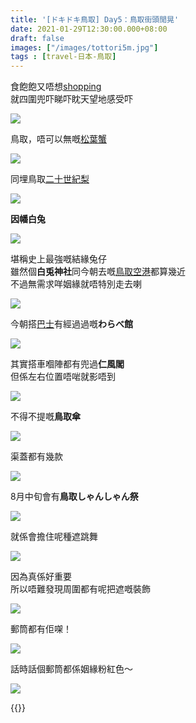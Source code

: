 ```yaml
---
title: '[ドキドキ鳥取] Day5：鳥取街頭閒晃'
date: 2021-01-29T12:30:00.000+08:00
draft: false
images: ["/images/tottori5m.jpg"]
tags : [travel-日本-鳥取]
---
```


食飽飽又唔想[shopping](https://hidie.net/tottori4zi/)  
就四圍兜吓睇吓眈天望地感受吓  

![](/images/tottori5m1.jpg)

鳥取，唔可以無嘅[松葉蟹](https://hidie.net/tottori2f/)

![](/images/tottori5m2.jpg)

同埋鳥取[二十世紀梨](https://hidie.net/tottori4zd/)

![](/images/tottori5m3.jpg)

**因幡白兔**

![](/images/tottori5m4.jpg)

堪稱史上最強嘅結緣兔仔  
雖然個**白兎神社**同今朝去嘅[鳥取空港](https://hidie.net/tottori5d/)都算幾近  
不過無需求咩姻緣就唔特別走去喇  

![](/images/tottori5m5.jpg)

今朝搭[巴士](https://hidie.net/tottori5c/)有經過過嘅**わらべ館**  

![](/images/tottori5m6.jpg)

其實搭車嗰陣都有兜過**仁風閣**  
但係左右位置唔啱就影唔到  

![](/images/tottori5m7.jpg)

不得不提嘅**鳥取傘**  

![](/images/tottori5m8.jpg)

渠蓋都有幾款

![](/images/tottori5m9.jpg)

8月中旬會有**鳥取しゃんしゃん祭**  

![](/images/tottori5m10.jpg)

就係會擔住呢種遮跳舞

![](/images/tottori5m11.jpg)

因為真係好重要  
所以唔難發現周圍都有呢把遮嘅裝飾  

![](/images/tottori5m12.jpg)

郵筒都有佢㗎！  

![](/images/tottori5m13.jpg)

話時話個郵筒都係姻緣粉紅色～  

![](/images/tottori5m.jpg)


    
  
{{<tottori>}}  
